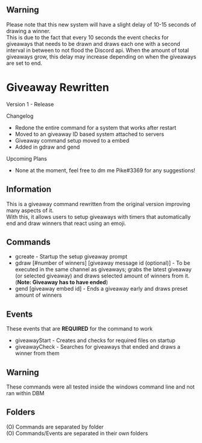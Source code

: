## Warning
Please note that this new system will have a slight delay of 10-15 seconds of drawing a winner.  
This is due to the fact that every 10 seconds the event checks for giveaways that needs to be drawn and draws each one with a second interval in between to not flood the Discord api.
When the amount of total giveaways grow, this delay may increase depending on when the giveaways are set to end.

# Giveaway Rewritten
Version 1 - Release

Changelog
- Redone the entire command for a system that works after restart
- Moved to an giveaway ID based system attached to servers
- Giveaway command setup moved to a embed  
- Added in gdraw and gend  
  
Upcoming Plans  
- None at the moment, feel free to dm me Pike#3369 for any suggestions!
  
## Information
This is a giveaway command rewritten from the original version improving many aspects of it.  
With this, it allows users to setup giveaways with timers that automatically end and draw winners that react using an emoji.  

## Commands
- gcreate - Startup the setup giveaway prompt    
- gdraw [#number of winners] [giveaway message id (optional)] - To be executed in the same channel as giveaways; grabs the latest giveaway (or selected giveaway) and draws selected amount of winners from it. (**Note: Giveaway has to have ended**)
- gend [giveaway embed id] - Ends a giveaway early and draws preset amount of winners  

## Events
These events that are **REQUIRED** for the command to work

- giveawayStart - Creates and checks for required files on startup  
- giveawayCheck - Searches for giveaways that ended and draws a winner from them
  
## Warning
These commands were all tested inside the windows command line and not ran within DBM  

## Folders
(O) Commands are separated by folder  
(O) Commands/Events are separated in their own folders


